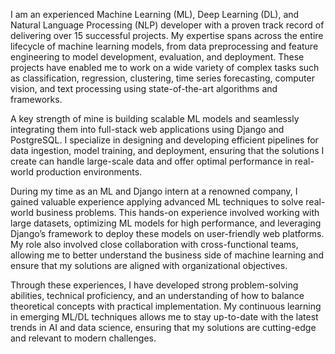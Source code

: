 I am an experienced Machine Learning (ML), Deep Learning (DL), and Natural Language Processing (NLP) developer with a proven track record of delivering over 15 successful projects. My expertise spans across the entire lifecycle of machine learning models, from data preprocessing and feature engineering to model development, evaluation, and deployment. These projects have enabled me to work on a wide variety of complex tasks such as classification, regression, clustering, time series forecasting, computer vision, and text processing using state-of-the-art algorithms and frameworks.

A key strength of mine is building scalable ML models and seamlessly integrating them into full-stack web applications using Django and PostgreSQL. I specialize in designing and developing efficient pipelines for data ingestion, model training, and deployment, ensuring that the solutions I create can handle large-scale data and offer optimal performance in real-world production environments.

During my time as an ML and Django intern at a renowned company, I gained valuable experience applying advanced ML techniques to solve real-world business problems. This hands-on experience involved working with large datasets, optimizing ML models for high performance, and leveraging Django’s framework to deploy these models on user-friendly web platforms. My role also involved close collaboration with cross-functional teams, allowing me to better understand the business side of machine learning and ensure that my solutions are aligned with organizational objectives.

Through these experiences, I have developed strong problem-solving abilities, technical proficiency, and an understanding of how to balance theoretical concepts with practical implementation. My continuous learning in emerging ML/DL techniques allows me to stay up-to-date with the latest trends in AI and data science, ensuring that my solutions are cutting-edge and relevant to modern challenges.
